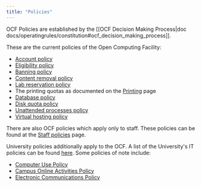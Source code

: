 ```yaml
---
title: "Policies"
---
```


OCF Policies are established by the [[OCF Decision Making Process|doc
docs/operatingrules/constitution#ocf_decision_making_process]].

These are the current policies of the Open Computing Facility:

 * [Account policy](/docs/services/account/account-policies)
 * [Eligibility policy](/docs/membership/eligibility)
 * [Banning policy](/docs/membership/banning)
 * [Content removal policy](/docs/services/account/content-removal)
 * [Lab reservation policy](/docs/services/lab/lab-reservation-policy)
 * The printing quotas as documented on the
   [Printing](/docs/services/lab/printing) page
 * [Database policy](/docs/services/mysql#policies)
 * [Disk quota policy](/docs/services/shell#disk_quotas)
 * [Unattended processes policy](/docs/services/shell#unattended_processes)
 * [Virtual hosting policy](/docs/services/vhost#policies)

There are also OCF policies which apply only to staff. These policies can
be found at the [Staff policies](/docs/staff/policies) page.

University policies additionally apply to the OCF. A list of the University's
IT policies can be found [here][university-policy]. Some policies of note
include:

 * [Computer Use Policy](https://security.berkeley.edu/computer-use-policy)
 * [Campus Online Activities Policy](https://security.berkeley.edu/campus-online-activities-policy)
 * [Electronic Communications Policy](https://security.berkeley.edu/electronic-communications-policy)

[university-policy]: https://security.berkeley.edu/policy/policy-catalog
